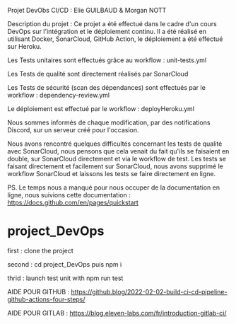 

Projet DevObs CI/CD : Elie GUILBAUD & Morgan NOTT


Description du projet : Ce projet a été effectué dans le cadre d'un cours DevOps sur l'intégration et le déploiement 
                        continu. Il a été réalisé en utilisant Docker, SonarCloud, GitHub Action, le déploiement 
                        a été effectué sur Heroku.



Les Tests unitaires sont effectués grâce au workflow : unit-tests.yml

Les Tests de qualité sont directement réalisés par SonarCloud

Les Tests de sécurité (scan des dépendances) sont effectués par le workflow : dependency-review.yml

Le déploiement est effectué par le workflow : deployHeroku.yml



Nous sommes informés de chaque modification, par des notifications Discord, sur un serveur créé pour l'occasion.


Nous avons rencontré quelques difficultés concernant les tests de qualité avec SonarCloud, nous pensons que cela venait
du fait qu'ils se faisaient en double, sur SonarCloud directement et via le workflow de test. Les tests se faisant
directement et facilement sur SonarCloud, nous avons supprimé le workflow SonarCloud 
et laissons les tests se faire directement en ligne.

PS. Le temps nous a manqué pour nous occuper de la documentation en ligne, nous suivions cette documentation : 
https://docs.github.com/en/pages/quickstart 






# project_DevOps

first : clone the project

second : cd project_DevOps puis npm i

thrid : launch test unit with npm run test 


AIDE POUR GITHUB : https://github.blog/2022-02-02-build-ci-cd-pipeline-github-actions-four-steps/

AIDE POUR GITLAB : https://blog.eleven-labs.com/fr/introduction-gitlab-ci/ 
